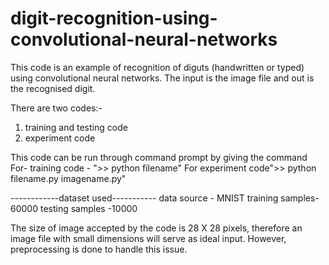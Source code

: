# digit-recognition-using-convolutional-neural-networks
This code is an example of recognition of diguts (handwritten or typed) using convolutional neural networks. The input is the image file and out is the recognised digit.


There are two codes:-
1) training and testing code
2) experiment code

This code can be run through command prompt by giving the command 
For- training code - ">> python filename"
For experiment code">> python filename.py imagename.py"

------------dataset used-----------
 data source - MNIST
 training samples- 60000
 testing samples -10000

The size of image accepted by the code is 28 X 28 pixels, therefore an image file with small dimensions will serve as ideal input. However, preprocessing is done to handle this issue.
